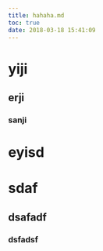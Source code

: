 ```yaml
---
title: hahaha.md
toc: true
date: 2018-03-18 15:41:09
---
```


# yiji

## erji

### sanji

# eyisd

# sdaf

## dsafadf

### dsfadsf
